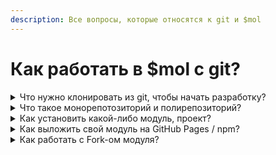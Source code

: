 ```yaml
---
description: Все вопросы, которые относятся к git и $mol
---
```


# Как работать в $mol с git?

<details>

<summary>Что нужно клонировать из git, чтобы начать разработку?</summary>

Нужно клонировать рабочее окружение и уже в нём начать работать.

```
git clone https://github.com/hyoo-ru/mam.git ./mam && cd mam
npm install && npm start
```

Подробнее тут: [https://mol.hyoo.ru/#!demo=mol\_button\_demo/bench=init/Description=Create%20MAM%20project](https://mol.hyoo.ru/#!demo=mol\_button\_demo/bench=init/Description=Create%20MAM%20project)

</details>

<details>

<summary>Что такое монорепотозиторий и полирепозиторий?</summary>

Подробнее вы можете узнать [здесь](https://mol.hyoo.ru/#!section=articles/author=hyoo-ru/repo=HabHub/article=4/Articles.Datails\_text=%D0%9C%D0%BE%D0%BD%D0%BE%D1%80%D0%B5%D0%BF%D0%BE%D0%B7%D0%B8%D1%82%D0%BE%D1%80%D0%B8%D0%B8%20%D0%B8%20%D0%BF%D0%BE%D0%BB%D0%B8%D1%80%D0%B5%D0%BF%D0%BE%D0%B7%D0%B8%D1%82%D0%BE%D1%80%D0%B8%D0%B8) .\
МАМ поддерживает работу с этими 2 типами репозиториев и предоставляет свои команды npm для работы с ними.

Также можно для лучшего понимания видов репозиториев можно посмотреть данный сайт [https://monorepo.tools/](https://monorepo.tools/)

</details>

<details>

<summary>Как установить какой-либо модуль, проект?</summary>

Для установки какого-либо модуля в mam достаточно команды

```
yarn start hyoo/app
```

Эта команда установит данную версию модуля в деррикторию mam и все зависимости к нему. [https://github.com/hyoo-ru/apps.hyoo.ru](https://github.com/hyoo-ru/apps.hyoo.ru)\
\
Подробнее можете прочитать [здесь](https://mol.hyoo.ru/#!section=articles/author=hyoo-ru/repo=HabHub/article=4/Articles.Datails\_text=%D0%9C%D0%BE%D0%BD%D0%BE%D1%80%D0%B5%D0%BF%D0%BE%D0%B7%D0%B8%D1%82%D0%BE%D1%80%D0%B8%D0%B8%20%D0%B8%20%D0%BF%D0%BE%D0%BB%D0%B8%D1%80%D0%B5%D0%BF%D0%BE%D0%B7%D0%B8%D1%82%D0%BE%D1%80%D0%B8%D0%B8)\


</details>

<details>

<summary>Как выложить свой модуль на GitHub Pages / npm?</summary>

Инструкция по публикации модулей в интернете уже написана. Она начинается с разела ["Монорепозитории и полирепозитории" ](https://mol.hyoo.ru/#!section=articles/author=hyoo-ru/repo=HabHub/article=4/Articles.Datails\_text=%D0%9C%D0%BE%D0%BD%D0%BE%D1%80%D0%B5%D0%BF%D0%BE%D0%B7%D0%B8%D1%82%D0%BE%D1%80%D0%B8%D0%B8%20%D0%B8%20%D0%BF%D0%BE%D0%BB%D0%B8%D1%80%D0%B5%D0%BF%D0%BE%D0%B7%D0%B8%D1%82%D0%BE%D1%80%D0%B8%D0%B8)из статьи [Введение в $mol. Часть 1. Модульная система МАМ.](https://mol.hyoo.ru/#!section=articles/author=hyoo-ru/repo=HabHub/article=4)\
\
Необходимо обратить внимание на несколько моментов

* Пример готового модуля на GitHub: [https://github.com/hyoo-ru/apps.hyoo.ru](https://github.com/hyoo-ru/apps.hyoo.ru)&#x20;
* Чтобы использовать начать модуль, достаточно команды `yarn start hyoo/app`&#x20;
* Модуль будет установлен в деррикторию проекта mam согласно его имени
* Если до этого не было опыта работа с полирепозиторием, осознать, что  git репозитории могут быть вложены друг в друга как матрёшка и работать изолированно достаточно сложно.
* Если у вас остались вопросы по публикации, задайти их нам в чат в телеграмме: [https://t.me/mam\_mol](https://t.me/mam\_mol). Сообщество поможет разобраться и настроить публикацию пакетов



</details>

<details>

<summary>Как работать с  Fork-ом модуля?</summary>

Fork - это копия репозитория, через который вы можете независимо вносить изменения в своём репозитории и потом создавать Pull Requests для внесения этих изменений в основной репозиторий модуля.\
Вы можете ознакомиться с данной темой здесь: [https://www.atlassian.com/ru/git/tutorials/syncing](https://www.atlassian.com/ru/git/tutorials/syncing)

Или здесь : [https://docs.github.com/en/pull-requests/collaborating-with-pull-requests/working-with-forks/about-forks](https://docs.github.com/en/pull-requests/collaborating-with-pull-requests/working-with-forks/about-forks) . Прочтите все разделы Working with fork - это ответит на большинство вопрос связанных с работой fork\


</details>
